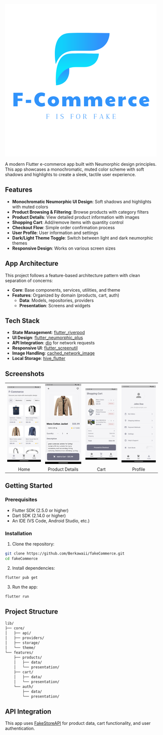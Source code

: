![F-Commerce App](assets/images/logowithname.png)

A modern Flutter e-commerce app built with Neumorphic design principles. This app showcases a monochromatic, muted color scheme with soft shadows and highlights to create a sleek, tactile user experience.



## Features

- **Monochromatic Neumorphic UI Design**: Soft shadows and highlights with muted colors
- **Product Browsing & Filtering**: Browse products with category filters
- **Product Details**: View detailed product information with images
- **Shopping Cart**: Add/remove items with quantity control
- **Checkout Flow**: Simple order confirmation process
- **User Profile**: User information and settings
- **Dark/Light Theme Toggle**: Switch between light and dark neumorphic themes
- **Responsive Design**: Works on various screen sizes

## App Architecture

This project follows a feature-based architecture pattern with clean separation of concerns:

- **Core**: Base components, services, utilities, and theme
- **Features**: Organized by domain (products, cart, auth)
  - **Data**: Models, repositories, providers
  - **Presentation**: Screens and widgets

## Tech Stack

- **State Management**: [flutter_riverpod](https://pub.dev/packages/flutter_riverpod)
- **UI Design**: [flutter_neumorphic_plus](https://pub.dev/packages/flutter_neumorphic_plus)
- **API Integration**: [dio](https://pub.dev/packages/dio) for network requests
- **Responsive UI**: [flutter_screenutil](https://pub.dev/packages/flutter_screenutil)
- **Image Handling**: [cached_network_image](https://pub.dev/packages/cached_network_image)
- **Local Storage**: [hive_flutter](https://pub.dev/packages/hive_flutter)

## Screenshots

<table>
  <tr>
    <td align="center"><img src="assets/screenshots/home_screen.png" width="200" alt="Home Screen"/></td>
    <td align="center"><img src="assets/screenshots/product_details.png" width="200" alt="Product Details"/></td>
    <td align="center"><img src="assets/screenshots/cart_screen.png" width="200" alt="Cart Screen"/></td>
    <td align="center"><img src="assets/screenshots/profile_screen.png" width="200" alt="Profile Screen"/></td>
  </tr>
  <tr>
    <td align="center">Home</td>
    <td align="center">Product Details</td>
    <td align="center">Cart</td>
    <td align="center">Profile</td>
  </tr>
</table>

## Getting Started

### Prerequisites

- Flutter SDK (2.5.0 or higher)
- Dart SDK (2.14.0 or higher)
- An IDE (VS Code, Android Studio, etc.)

### Installation

1. Clone the repository:
```bash
git clone https://github.com/Berkawaii/fakeCommerce.git
cd fakeCommerce
```

2. Install dependencies:
```bash
flutter pub get
```

3. Run the app:
```bash
flutter run
```

## Project Structure

```
lib/
├── core/
│   ├── api/
│   ├── providers/
│   ├── storage/
│   └── theme/
└── features/
    ├── products/
    │   ├── data/
    │   └── presentation/
    ├── cart/
    │   ├── data/
    │   └── presentation/
    └── auth/
        ├── data/
        └── presentation/
```

## API Integration

This app uses [FakeStoreAPI](https://fakestoreapi.com) for product data, cart functionality, and user authentication.
